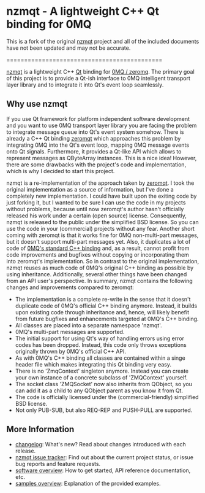nzmqt - A lightweight C++ Qt binding for 0MQ
============================================

This is a fork of the original [nzmqt][] project and all of the included documents have not been updated and may not be accurate.

============================================

[nzmqt][] is a lightweight C++ [Qt][] binding for [0MQ / zeromq][zeromq]. The primary goal of this project is to provide a Qt-ish interface to 0MQ intelligent transport layer library and to integrate it into Qt's event loop seamlessly.

Why use nzmqt
-------------

If you use Qt framework for platform independent software development and you want to use 0MQ transport layer library you are facing the problem to integrate message queue into Qt's event system somehow. There is already a C++ Qt binding [zeromqt][] which approaches this problem by integrating 0MQ into the Qt's event loop, mapping 0MQ message events onto Qt signals. Furthermore, it provides a Qt-like API which allows to represent messages as QByteArray instances. This is a nice idea! However, there are some drawbacks with the project's code and implementation, which is why I decided to start this project.

nzmqt is a re-implementation of the approach taken by [zeromqt][]. I took the original implementation as a source of information, but I've done a completely new implementation. I could have built upon the exiting code by just forking it, but I wanted to be sure I can use the code in my projects without problems, because until now zeromqt's author hasn't officially released his work under a certain (open source) license. Consequently, nzmqt is released to the public under the simplified BSD license. So you can use the code in your (commercial) projects without any fear. Another short coming with zeromqt is that it works fine for 0MQ non-multi-part messages, but it doesn't support multi-part messages yet. Also, it duplicates a lot of code of [0MQ's standard C++ binding][cppzmq] and, as a result, cannot profit from code improvements and bugfixes without copying or incorporating them into zeromqt's implementation. So in contrast to the original implementation, nzmqt reuses as much code of 0MQ's original C++ binding as possible by using inheritance. Additionally, several other things have been changed from an API user's perspective. In summary, nzmqt contains the following changes and improvements compared to zeromqt:

* The implementation is a complete re-write in the sense that it doesn't duplicate code of 0MQ's official C++ binding anymore. Instead, it builds upon existing code through inheritance and, hence, will likely benefit from future bugfixes and enhancements targeted at 0MQ's C++ binding.
* All classes are placed into a separate namespace 'nzmqt'.
* 0MQ's multi-part messages are supported.
* The initial support for using Qt's way of handling errors using error codes has been dropped. Instead, this code only throws exceptions originally thrown by 0MQ's official C++ API.
* As with 0MQ's C++ binding all classes are contained within a singe header file which makes integrating this Qt binding very easy.
* There is no 'ZmqContext' singleton anymore. Instead you can create your own instance of a concrete subclass of 'ZMQContext' yourself.
* The socket class 'ZMQSocket' now also inherits from QObject, so you can add it as a child to any QObject parent as you know it from Qt.
* The code is officially licensed under the (commercial-friendly) simplified BSD license.
* Not only PUB-SUB, but also REQ-REP and PUSH-PULL are supported.

More Information
----------------

* [changelog][]: What's new? Read about changes introduced with each release.
* [nzmqt issue tracker][]: Find out about the current project status, or issue bug reports and feature requests.
* [software overview][]: How to get started, API reference documentation, etc.
* [samples overview][]: Explanation of the provided examples.


 [cppzmq]:              https://github.com/zeromq/cppzmq                            "C++ binding for 0MQ on GitHub"
 [nzmqt]:               https://github.com/jonnydee/nzmqt                           "nzmqt project on GitHub"
 [nzmqt issue tracker]: https://github.com/jonnydee/nzmqt/issues                    "nzmqt issue tracker on GitHub"
 [Qt]:                  http://qt-project.org/                                      "Qt project homepage"
 [zeromq]:              http://www.zeromq.org/                                      "0MQ project homepage"
 [zeromqt]:             https://github.com/wttw/zeromqt                             "zeromqt project on GitHub"

 [changelog]:           CHANGELOG.md                                                "nzmqt software changelog"
 [samples overview]:    doc/Samples.md                                              "nzmqt samples overview"
 [software overview]:   doc/Software.md                                             "nzmqt software overview"

